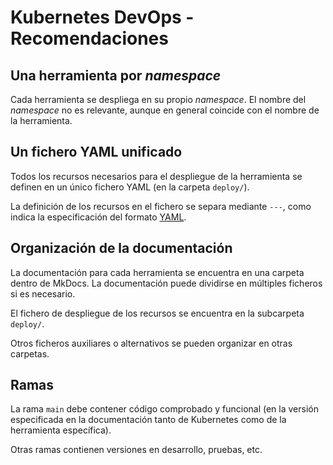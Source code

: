 # Kubernetes DevOps - Recomendaciones

## Una herramienta por *namespace*

Cada herramienta se despliega en su propio *namespace*.
El nombre del *namespace* no es relevante, aunque en general coincide con el nombre de la herramienta.

## Un fichero YAML unificado

Todos los recursos necesarios para el despliegue de la herramienta se definen en un único fichero YAML (en la carpeta `deploy/`).

La definición de los recursos en el fichero se separa mediante `---`, como indica la especificación del formato [YAML](https://yaml.org/).

## Organización de la documentación

La documentación para cada herramienta se encuentra en una carpeta dentro de MkDocs. La documentación puede dividirse en múltiples ficheros si es necesario.

El fichero de despliegue de los recursos se encuentra en la subcarpeta `deploy/`.

Otros ficheros auxiliares o alternativos se pueden organizar en otras carpetas.

## Ramas

La rama `main` debe contener código comprobado y funcional (en la versión especificada en la documentación tanto de Kubernetes como de la herramienta específica).

Otras ramas contienen versiones en desarrollo, pruebas, etc.
